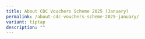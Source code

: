 ```yaml
---
title: About CDC Vouchers Scheme 2025 (January)
permalink: /about-cdc-vouchers-scheme-2025-january/
variant: tiptap
description: ""
---
```

